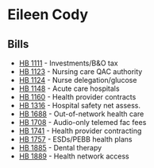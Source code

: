 # Eileen Cody
## Bills
* [HB 1111](bill/2021-22/hb/1111/) - Investments/B&O tax
* [HB 1123](bill/2021-22/hb/1123/) - Nursing care QAC authority
* [HB 1124](bill/2021-22/hb/1124/) - Nurse delegation/glucose
* [HB 1148](bill/2021-22/hb/1148/) - Acute care hospitals
* [HB 1160](bill/2021-22/hb/1160/) - Health provider contracts
* [HB 1316](bill/2021-22/hb/1316/) - Hospital safety net assess.
* [HB 1688](bill/2021-22/hb/1688/) - Out-of-network health care
* [HB 1708](bill/2021-22/hb/1708/) - Audio-only telemed fac fees
* [HB 1741](bill/2021-22/hb/1741/) - Health provider contracting
* [HB 1757](bill/2021-22/hb/1757/) - ESDs/PEBB health plans
* [HB 1885](bill/2021-22/hb/1885/) - Dental therapy
* [HB 1889](bill/2021-22/hb/1889/) - Health network access
